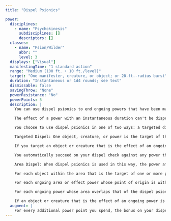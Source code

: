 ```yaml
---
title: "Dispel Psionics"

power:
  disciplines:
    - name: "Psychokinesis"
      subdisciplines: []
      descriptors: []
  classes:
    - name: "Psion/Wilder"
      abbr: ""
      level: 3
  displays: ["Visual"]
  manifestingTime: "1 standard action"
  range: "Medium (100 ft. + 10 ft./level)"
  target: "One manifester, creature, or object; or 20-ft.-radius burst"
  duration: "Instantaneous or 1d4 rounds; see text"
  dismissable: false
  savingThrow: "None"
  powerResistance: "No"
  powerPoints: 5
  description: |
    You can use dispel psionics to end ongoing powers that have been manifested on a creature or object, to temporarily suppress the psionic abilities of a psionic item, or to end ongoing powers (or at least their effects) within an area. A dispelled power ends as if its duration had expired. Some powers, as detailed in their descriptions, can't be defeated by dispel psionics, or can be ended only if you manifest dispel psionics at a high enough manifester level. Dispel psionics can end spell-like effects just as it does powers.

    The effect of a power with an instantaneous duration can't be dispelled, because the psionic effect is already over before the dispel psionics can take effect.

    You choose to use dispel psionics in one of two ways: a targeted dispel or an area dispel.

    Targeted Dispel: One object, creature, or power is the target of the dispel psionics power. You make a dispel check (1d20 + your manifester level, maximum +10) against the power or against each ongoing power currently in effect on the object or creature. The DC for this dispel check is 11 + the power's manifester level. If you succeed on a particular check, that power is dispelled; if you fail, that power remains in effect.

    If you target an object or creature that is the effect of an ongoing power or is under the effect of an ongoing power, you make a dispel check to end the power or its effect. If the object that you target is a psionic item, you make a dispel check against the item's manifester level. If you succeed, all the item's psionic properties are suppressed for 1d4 rounds, after which the item recovers on its own. A suppressed item becomes nonpsionic for the duration of the effect. An interdimensional interface is temporarily closed. A psionic item's physical properties are unchanged: A suppressed psionic sword is still a sword (a masterwork sword, in fact). Artifacts and deities are unaffected by mortal power such as this.

    You automatically succeed on your dispel check against any power that you manifested yourself.

    Area Dispel: When dispel psionics is used in this way, the power affects everything within a 20-foot radius. For each creature within the area that is the subject of one or more powers, you make a dispel check against the power with the highest manifester level. If that check fails, you make dispel checks against progressively weaker powers until you dispel one power (which discharges the dispel psionics power so far as that target is concerned) or until you fail all your checks. The creature's psionic items are not affected.

    For each object within the area that is the target of one or more powers, you make dispel checks as with creatures. Psionic items are not affected by an area dispel.

    For each ongoing area or effect power whose point of origin is within the area of the dispel psionics power, you can make a dispel check to dispel the power.

    For each ongoing power whose area overlaps that of the dispel psionics power, you can make a dispel check to end the effect, but only within the overlapping area.

    If an object or creature that is the effect of an ongoing power is in the area, you can make a dispel check to end the power that created that object or construct in addition to attempting to dispel powers targeting the creature or object. You can choose to automatically succeed on dispel checks against any power that you have manifested.
  augment: |
    For every additional power point you spend, the bonus on your dispel check increases by 2 (to a maximum bonus of +20 for a 5-point expenditure).
---
```

